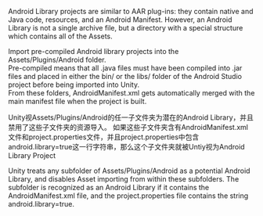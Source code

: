 Android Library projects are similar to AAR plug-ins: they contain native and Java code, resources, and an Android Manifest.
However, an Android Library is not a single archive file, but a directory with a special structure which contains all of the Assets.

Import pre-compiled Android library projects into the Assets/Plugins/Android folder.  
Pre-compiled means that all .java files must have been compiled into .jar files and placed in either the bin/ or the libs/ folder of the Android Studio project before being imported into Unity.  
From these folders, AndroidManifest.xml gets automatically merged with the main manifest file when the project is built.

Unity视Assets/Plugins/Android的任一子文件夹为潜在的Android Library，并且禁用了这些子文件夹的资源导入。
如果这些子文件夹含有AndroidManifest.xml文件和project.properties文件，并且project.properties中包含android.library=true这一行字符串，那么这个子文件夹就被Untiy视为Android Library Project

Unity treats any subfolder of Assets/Plugins/Android as a potential Android Library, and disables Asset importing from within these subfolders. The subfolder is recognized as an Android Library if it contains the AndroidManifest.xml file, and the project.properties file contains the string android.library=true.

